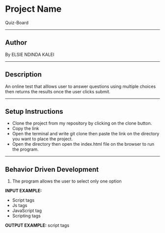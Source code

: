 # Project Name
Quiz-Board

***
## Author
By ELSIE NDINDA KALEI

***
## Description
An online test that alllows user to answer questions using multiple choices then returns the results once the user clicks submit.

***
## Setup Instructions
* Clone the project from my repository by clicking on the clone button.
* Copy the link
* Open the terminal and write git clone then paste the link on the directory you want to place the project.
* Open the directory then open the index.html file on the browser to run the program.

***
## Behavior Driven Development
1. The program allows the user to select only one option
  
  **INPUT EXAMPLE:** 
   * Script tags
   * Js tags 
   * JavaScript tag 
   * Scripting tags
  
  **OUTPUT EXAMPLE:** script tags
